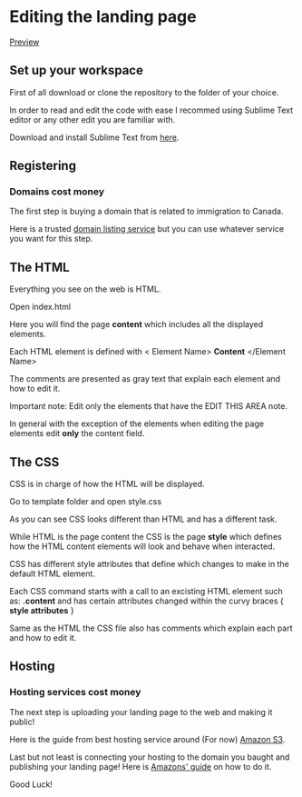 # Editing the landing page

[Preview](https://itscanadatime.github.io/Landing-Page-Three)


## Set up your workspace

First of all download or clone the repository to the folder of your choice.

In order to read and edit the code with ease I recommed using Sublime Text editor or any other edit you are familiar with.

Download and install Sublime Text from [here](https://www.sublimetext.com/3).


## Registering

### Domains cost money

The first step is buying a domain that is related to immigration to Canada.

Here is a trusted [domain listing service](http://www.dpbolvw.net/click-8408662-12892698) but you can use whatever service you want for this step.


## The HTML

Everything you see on the web is HTML.

Open index.html

Here you will find the page **content** which includes all the displayed elements.

Each HTML element is defined with < Element Name> **Content** </Element Name>

The comments are presented as gray text that explain each element and how to edit it.

Important note: Edit only the elements that have the EDIT THIS AREA note.

In general with the exception of the <meta> elements when editing the page elements edit **only** the content field.


## The CSS

CSS is in charge of how the HTML will be displayed.

Go to template folder and open style.css

As you can see CSS looks different than HTML and has a different task.

While HTML is the page content the CSS is the page **style** which defines how the HTML content elements will look and behave when interacted.

CSS has different style attributes that define which changes to make in the default HTML element.

Each CSS command starts with a call to an excisting HTML element such as: **.content** and has certain attributes changed within the curvy braces { **style attributes** }

Same as the HTML the CSS file also has comments which explain each part and how to edit it.

## Hosting

### Hosting services cost money

The next step is uploading your landing page to the web and making it public!

Here is the guide from best hosting service around (For now) [Amazon S3](https://docs.aws.amazon.com/AmazonS3/latest/gsg/GetStartedWithS3.html).

Last but not least is connecting your hosting to the domain you baught and publishing your landing page!
Here is [Amazons' guide](https://docs.aws.amazon.com/AmazonS3/latest/dev/website-hosting-custom-domain-walkthrough.html) on how to do it.

Good Luck!
